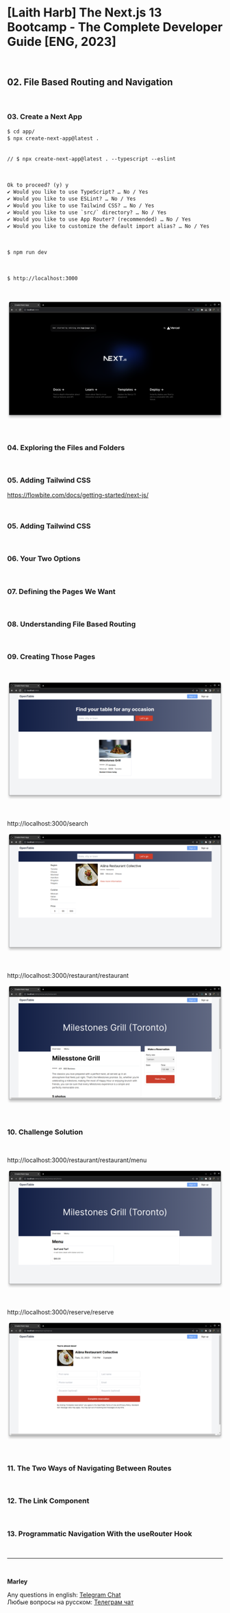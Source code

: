# [Laith Harb] The Next.js 13 Bootcamp - The Complete Developer Guide [ENG, 2023]

<br/>

## 02. File Based Routing and Navigation

<br/>

### 03. Create a Next App

```
$ cd app/
$ npx create-next-app@latest .


// $ npx create-next-app@latest . --typescript --eslint
```

<br/>

```
Ok to proceed? (y) y
✔ Would you like to use TypeScript? … No / Yes
✔ Would you like to use ESLint? … No / Yes
✔ Would you like to use Tailwind CSS? … No / Yes
✔ Would you like to use `src/` directory? … No / Yes
✔ Would you like to use App Router? (recommended) … No / Yes
✔ Would you like to customize the default import alias? … No / Yes
```

<br/>

```
$ npm run dev
```

<br/>

```
$ http://localhost:3000
```

<br/>

![Application](/img/pic-ch02-img01.png?raw=true)

<br/>

### 04. Exploring the Files and Folders

<br/>

### 05. Adding Tailwind CSS

https://flowbite.com/docs/getting-started/next-js/

<br/>

### 05. Adding Tailwind CSS

<br/>

### 06. Your Two Options

<br/>

### 07. Defining the Pages We Want

<br/>

### 08. Understanding File Based Routing

<br/>

### 09. Creating Those Pages

<br/>

![Application](/img/pic-ch02-img02.png?raw=true)

<br/>

http://localhost:3000/search

![Application](/img/pic-ch02-img03.png?raw=true)

<br/>

http://localhost:3000/restaurant/restaurant

![Application](/img/pic-ch02-img04.png?raw=true)

<br/>

### 10. Challenge Solution

<br/>

http://localhost:3000/restaurant/restaurant/menu

![Application](/img/pic-ch02-img05.png?raw=true)

<br/>

http://localhost:3000/reserve/reserve

![Application](/img/pic-ch02-img06.png?raw=true)

<br/>

### 11. The Two Ways of Navigating Between Routes

<br/>

### 12. The Link Component

<br/>

### 13. Programmatic Navigation With the useRouter Hook

<br/>

---

<br/>

**Marley**

Any questions in english: <a href="https://jsdev.org/chat/">Telegram Chat</a>  
Любые вопросы на русском: <a href="https://jsdev.ru/chat/">Телеграм чат</a>
